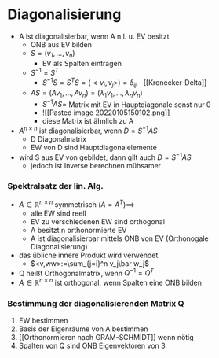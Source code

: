 # Diagonalisierung
+ A ist diagonalisierbar, wenn A n l. u. EV besitzt
	+ ONB aus EV bilden
	+ $S=(v_1,...,v_n)$
		+ EV als Spalten eintragen
	+ $S^{-1}=S^T$
		+ $S^{-1}S=S^TS=(<v_i,v_j>)=δ_{ij}$ - [[Kronecker-Delta]]
	+ $AS=(Av_1,...,Av_n) = (λ_1v_1,...,λ_nv_n)$
		+ $S^{-1}AS=$ Matrix mit EV in Hauptdiagonale sonst nur 0
		+ ![[Pasted image 20220105150102.png]]
		+ diese Matrix ist ähnlich zu A
+ $A^{n×n}$ ist diagonalisierbar, wenn $D=S^{-1}AS$
	+ D Diagonalmatrix
	+ EW von D sind Hauptdiagonalelemente
+ wird S aus EV von gebildet, dann gilt auch $D=S^{-1}AS$
	+ jedoch ist Inverse berechnen mühsamer

### Spektralsatz  der lin. Alg.
 + $A∈ℝ^{n×n}$ symmetrisch $(A=A^T)$==>
	 + alle EW sind reell
	 + EV zu verschiedenen EW sind orthogonal
	 + A besitzt n orthonormierte EV
	 + A ist diagonalisierbar mittels ONB von EV (Orthonogale Diagonalisierung)
 + das übliche innere Produkt wird verwendet
	 + $<v,ww>:=\sum_{j=i}^n v_j\bar w_j$
 + Q heißt Orthogonalmatrix, wenn $Q^{-1}=Q^T$
 + $A∈ℝ^{n×n}$  ist orthogonal, wenn Spalten eine ONB bilden

### Bestimmung der diagonalisierenden Matrix Q
1. EW bestimmen
2. Basis der Eigenräume von A bestimmen
3. [[Orthonormieren nach GRAM-SCHMIDT]] wenn nötig
4. Spalten von Q sind ONB Eigenvektoren von 3.

